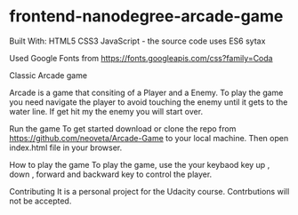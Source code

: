 frontend-nanodegree-arcade-game
===============================

Built With:
HTML5
CSS3
JavaScript - the source code uses ES6 sytax

Used Google Fonts from https://fonts.googleapis.com/css?family=Coda

Classic Arcade game

Arcade is a game that consiting of a Player and a Enemy. To play the game you need navigate the player to avoid touching the enemy until it gets to the water line. If get hit my the enemy you will start over.


Run the game
To get started download or clone the repo from https://github.com/neoveta/Arcade-Game to your local machine. Then open index.html file in your browser.

How to play the game
To play the game, use the your keybaod key up , down , forward and backward key to control the player.

Contributing
It is a personal project for the Udacity course. Contrbutions will not be accepted.